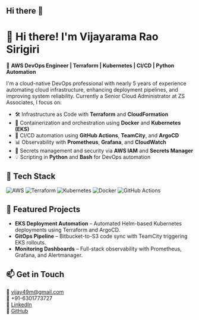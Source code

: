 ## Hi there 👋

# 👋 Hi there! I'm Vijayarama Rao Sirigiri

🚀 **AWS DevOps Engineer | Terraform | Kubernetes | CI/CD | Python Automation**

I'm a cloud-native DevOps professional with nearly 5 years of experience automating cloud infrastructure, enhancing deployment pipelines, and improving system reliability. Currently a Senior Cloud Administrator at ZS Associates, I focus on:

- 🛠️ Infrastructure as Code with **Terraform** and **CloudFormation**
- 🐳 Containerization and orchestration using **Docker** and **Kubernetes (EKS)**
- 🔁 CI/CD automation using **GitHub Actions**, **TeamCity**, and **ArgoCD**
- 📊 Observability with **Prometheus**, **Grafana**, and **CloudWatch**
- 🔐 Secrets management and security via **AWS IAM** and **Secrets Manager**
- 💡 Scripting in **Python** and **Bash** for DevOps automation

## 🧰 Tech Stack
![AWS](https://img.shields.io/badge/-AWS-232F3E?style=flat&logo=amazon-aws&logoColor=white)
![Terraform](https://img.shields.io/badge/-Terraform-623CE4?style=flat&logo=terraform&logoColor=white)
![Kubernetes](https://img.shields.io/badge/-Kubernetes-326CE5?style=flat&logo=kubernetes&logoColor=white)
![Docker](https://img.shields.io/badge/-Docker-2496ED?style=flat&logo=docker&logoColor=white)
![GitHub Actions](https://img.shields.io/badge/-GitHub%20Actions-2088FF?style=flat&logo=github-actions&logoColor=white)

## 📂 Featured Projects
- **EKS Deployment Automation** – Automated Helm-based Kubernetes deployments using Terraform and ArgoCD.
- **GitOps Pipeline** – Bitbucket-to-S3 code sync with TeamCity triggering EKS rollouts.
- **Monitoring Dashboards** – Full-stack observability with Prometheus, Grafana, and Alertmanager.

## 📫 Get in Touch
📧 vijay49m@gmail.com  
📱 +91-6301773727  
🔗 [LinkedIn](https://www.linkedin.com/in/vijayarama-rao-sirigiri-9615041bb/)  
🔗 [GitHub](https://github.com/VijaySurya49)

